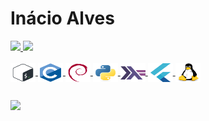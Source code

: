 # Inácio Alves

<div>
  <a href="https://github.com/inacioc-alves">
  <img height="180em" src="https://github-readme-stats.vercel.app/api?username=inacioc-alves&show_icons=true&theme=dracula&include_all_commits=true&count_private=true"/>
  <img height="180em" src="https://github-readme-stats.vercel.app/api/top-langs/?username=inacioc-alves&layout=compact&langs_count=7&theme=dracula"/>
</div>

<div style="display: inline_block"><br>
  <img align="center" alt="Inacio-Bash" height="30" width="40" src="https://raw.githubusercontent.com/devicons/devicon/master/icons/bash/bash-original.svg">
  <img align="center" alt="Inacio-C" height="30" width="40" src="https://raw.githubusercontent.com/devicons/devicon/master/icons/c/c-original.svg">
  <img align="center" alt="Inacio-Debian" height="30" width="40" src="https://raw.githubusercontent.com/devicons/devicon/master/icons/debian/debian-plain.svg">
  <img align="center" alt="Inacio-Python" height="30" width="40" src="https://raw.githubusercontent.com/devicons/devicon/master/icons/python/python-original.svg">
  <img align="center" alt="Rafa-Csharp" height="30" width="40" src="https://raw.githubusercontent.com/devicons/devicon/master/icons/haskell/haskell-original.svg">
  <img align="center" alt="Rafa-Csharp" height="30" width="40" src="https://raw.githubusercontent.com/devicons/devicon/master/icons/flutter/flutter-original.svg">
  <img align="center" alt="Rafa-Csharp" height="30" width="40" src="https://raw.githubusercontent.com/devicons/devicon/master/icons/linux/linux-original.svg">
</div>
  
##
  
<div> 
  <a href="https://www.youtube.com/channel/UCPP33YXs6-BJe3VRTP9gflA" target="_blank"><img src="https://img.shields.io/badge/YouTube-FF0000?style=for-the-badge&logo=youtube&logoColor=white" target="_blank"></a>
<!--  <a href="https://instagram.com/rafaballerini" target="_blank"><img src="https://img.shields.io/badge/-Instagram-%23E4405F?style=for-the-badge&logo=instagram&logoColor=white" target="_blank"></a>
 	<a href="https://www.twitch.tv/rafaballerinii" target="_blank"><img src="https://img.shields.io/badge/Twitch-9146FF?style=for-the-badge&logo=twitch&logoColor=white" target="_blank"></a>
 <a href="https://discord.gg/G9GPg5SA75" target="_blank"><img src="https://img.shields.io/badge/Discord-7289DA?style=for-the-badge&logo=discord&logoColor=white" target="_blank"></a> 
  <a href = "mailto:contato@rafaballerini.tech"><img src="https://img.shields.io/badge/-Gmail-%23333?style=for-the-badge&logo=gmail&logoColor=white" target="_blank"></a>
  <a href="https://www.linkedin.com/in/rafaella-ballerini-45875016a" target="_blank"><img src="https://img.shields.io/badge/-LinkedIn-%230077B5?style=for-the-badge&logo=linkedin&logoColor=white" target="_blank"></a> 

 
  ![Snake animation](https://github.com/inacioc-alves/inacioc-alves/blob/output/github-contribution-grid-snake.svg)
--> 
</div>
